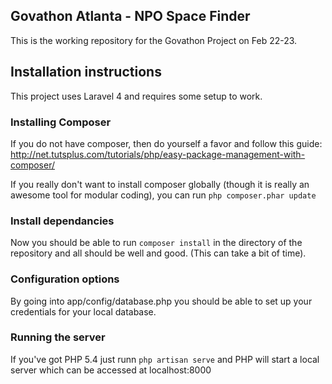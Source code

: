 ## Govathon Atlanta - NPO Space Finder

This is the working repository for the Govathon Project on Feb 22-23.

## Installation instructions

This project uses Laravel 4 and requires some setup to work.

### Installing Composer

If you do not have composer, then do yourself a favor and follow this guide: http://net.tutsplus.com/tutorials/php/easy-package-management-with-composer/

If you really don't want to install composer globally (though it is really an awesome tool for modular coding), you can run ```php composer.phar update```

### Install dependancies

Now you should be able to run ```composer install``` in the directory of the repository and all should be well and good. (This can take a bit of time).

### Configuration options

By going into app/config/database.php you should be able to set up your credentials for your local database.

### Running the server

If you've got PHP 5.4 just runn ```php artisan serve``` and PHP will start a local server which can be accessed at localhost:8000
